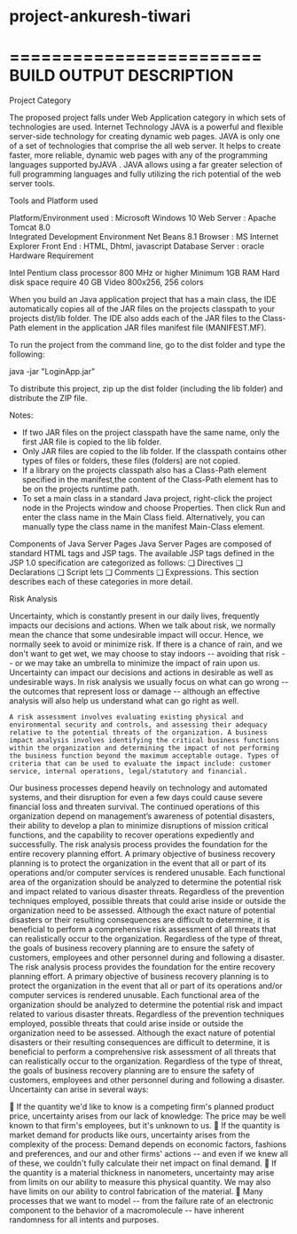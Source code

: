 # project-ankuresh-tiwari

========================
BUILD OUTPUT DESCRIPTION
========================

Project Category

The proposed project falls under Web Application category in which sets of technologies are used. 
Internet Technology JAVA is a powerful and flexible server-side technology for creating dynamic web pages. 
JAVA is only one of a set of technologies that comprise the all web server.
 It helps to create faster, more reliable, dynamic web pages with any of the programming languages supported byJAVA .
JAVA allows using a far greater selection of full programming languages and fully utilizing the rich potential of the web server tools.

Tools and Platform used

Platform/Environment used		: 	Microsoft Windows 10
Web Server				:	Apache Tomcat 8.0			
Integrated Development Environment	Net Beans 8.1
Browser				:	MS Internet Explorer 
Front End			: 	HTML, Dhtml, javascript
Database Server   			:	 oracle  
Hardware Requirement

Intel Pentium class processor 800 MHz or higher
Minimum 1GB RAM 
Hard disk space require 40 GB
Video 800x256, 256 colors

When you build an Java application project that has a main class, the IDE
automatically copies all of the JAR
files on the projects classpath to your projects dist/lib folder. The IDE
also adds each of the JAR files to the Class-Path element in the application
JAR files manifest file (MANIFEST.MF).

To run the project from the command line, go to the dist folder and
type the following:

java -jar "LoginApp.jar" 

To distribute this project, zip up the dist folder (including the lib folder)
and distribute the ZIP file.

Notes:

* If two JAR files on the project classpath have the same name, only the first
JAR file is copied to the lib folder.
* Only JAR files are copied to the lib folder.
If the classpath contains other types of files or folders, these files (folders)
are not copied.
* If a library on the projects classpath also has a Class-Path element
specified in the manifest,the content of the Class-Path element has to be on
the projects runtime path.
* To set a main class in a standard Java project, right-click the project node
in the Projects window and choose Properties. Then click Run and enter the
class name in the Main Class field. Alternatively, you can manually type the
class name in the manifest Main-Class element.


Components of Java Server Pages
Java Server Pages are composed of standard HTML tags and JSP tags. The
available JSP tags defined in the JSP 1.0 specification are categorized as
follows:
❑	Directives
❑	Declarations
❑	Script lets
❑	Comments
❑	Expressions. This section describes each of these categories in more detail. 
 
Risk Analysis
	
Uncertainty, which is constantly present in our daily lives, frequently impacts our decisions and actions.  When we talk about risk, we normally mean the chance that some undesirable impact will occur.  Hence, we normally seek to avoid or minimize risk.  If there is a chance of rain, and we don't want to get wet, we may choose to stay indoors -- avoiding that risk -- or we may take an umbrella to minimize the impact of rain upon us. Uncertainty can impact our decisions and actions in desirable as well as undesirable ways.   In risk analysis we usually focus on what can go wrong -- the outcomes that represent loss or damage -- although an effective analysis will also help us understand what can go right as well.

	A risk assessment involves evaluating existing physical and environmental security and controls, and assessing their adequacy relative to the potential threats of the organization. A business impact analysis involves identifying the critical business functions within the organization and determining the impact of not performing the business function beyond the maximum acceptable outage. Types of criteria that can be used to evaluate the impact include: customer service, internal operations, legal/statutory and financial.
Our business processes depend heavily on technology and automated systems, and their disruption for even a few days could cause severe financial loss and threaten survival. The continued operations of this organization depend on management’s awareness of potential disasters, their ability to develop a plan to minimize disruptions of mission critical functions, and the capability to recover operations expediently and successfully. The risk analysis process provides the foundation for the entire recovery planning effort.
A primary objective of business recovery planning is to protect the organization in the event that all or part of its operations and/or computer services is rendered unusable. Each functional area of the organization should be analyzed to determine the potential risk and impact related to various disaster threats.
Regardless of the prevention techniques employed, possible threats that could arise inside or outside the organization need to be assessed. Although the exact nature of potential disasters or their resulting consequences are difficult to determine, it is beneficial to perform a comprehensive risk assessment of all threats that can realistically occur to the organization. Regardless of the type of threat, the goals of business recovery planning are to ensure the safety of customers, employees and other personnel during and following a disaster.
	The risk analysis process provides the foundation for the entire recovery planning effort.
A primary objective of business recovery planning is to protect the organization in the event that all or part of its operations and/or computer services is rendered unusable. Each functional area of the organization should be analyzed to determine the potential risk and impact related to various disaster threats.
	Regardless of the prevention techniques employed, possible threats that could arise inside or outside the organization need to be assessed. Although the exact nature of potential disasters or their resulting consequences are difficult to determine, it is beneficial to perform a comprehensive risk assessment of all threats that can realistically occur to the organization. Regardless of the type of threat, the goals of business recovery planning are to ensure the safety of customers, employees and other personnel during and following a disaster.
Uncertainty can arise in several ways:

	If the quantity we'd like to know is a competing firm's planned product price, uncertainty arises from our lack of knowledge:  The price may be well known to that firm's employees, but it's unknown to us. 
	If the quantity is market demand for products like ours, uncertainty arises from the complexity of the process:  Demand depends on economic factors, fashions and preferences, and our and other firms' actions -- and even if we knew all of these, we couldn't fully calculate their net impact on final demand. 
	If the quantity is a material thickness in nanometers, uncertainty may arise from limits on our ability to measure this physical quantity.  We may also have limits on our ability to control fabrication of the material. 
	Many processes that we want to model -- from the failure rate of an electronic component to the behavior of a macromolecule -- have inherent randomness for all intents and purposes. 
